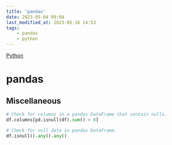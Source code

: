 ```yaml
---
title: 'pandas'
date: 2023-05-04 09:04
last_modified_at: 2023-05-16 14:53
tags:
    - pandas
    - python
---
```


[Python](Python.md)

# pandas

## Miscellaneous

```python
# Check for columns in a pandas DataFrame that contain nulls.
df.columns[pd.isnull(df).sum() > 0]

# Check for null data in pandas DataFrame.
df.isnull().any().any()
```
